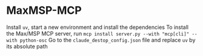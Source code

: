# MaxMSP-MCP
Install `uv`, start a new environment and install the dependencies
To install the Max/MSP MCP server, run
`mcp install server.py --with "mcp[cli]" --with python-osc`
Go to the `claude_destop_config.json` file and replace `uv` by its absolute path
